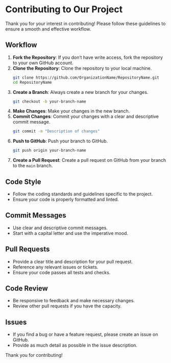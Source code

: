 # Contributing to Our Project

Thank you for your interest in contributing! Please follow these guidelines to ensure a smooth and effective workflow.

## Workflow

1. **Fork the Repository**: If you don’t have write access, fork the repository to your own GitHub account.
2. **Clone the Repository**: Clone the repository to your local machine.
    ```sh
    git clone https://github.com/OrganizationName/RepositoryName.git
    cd RepositoryName
    ```
3. **Create a Branch**: Always create a new branch for your changes.
    ```sh
    git checkout -b your-branch-name
    ```
4. **Make Changes**: Make your changes in the new branch.
5. **Commit Changes**: Commit your changes with a clear and descriptive commit message.
    ```sh
    git commit -m "Description of changes"
    ```
6. **Push to GitHub**: Push your branch to GitHub.
    ```sh
    git push origin your-branch-name
    ```
7. **Create a Pull Request**: Create a pull request on GitHub from your branch to the `main` branch.

## Code Style

- Follow the coding standards and guidelines specific to the project.
- Ensure your code is properly formatted and linted.

## Commit Messages

- Use clear and descriptive commit messages.
- Start with a capital letter and use the imperative mood.

## Pull Requests

- Provide a clear title and description for your pull request.
- Reference any relevant issues or tickets.
- Ensure your code passes all tests and checks.

## Code Review

- Be responsive to feedback and make necessary changes.
- Review other pull requests if you have the capacity.

## Issues

- If you find a bug or have a feature request, please create an issue on GitHub.
- Provide as much detail as possible in the issue description.

Thank you for contributing!
